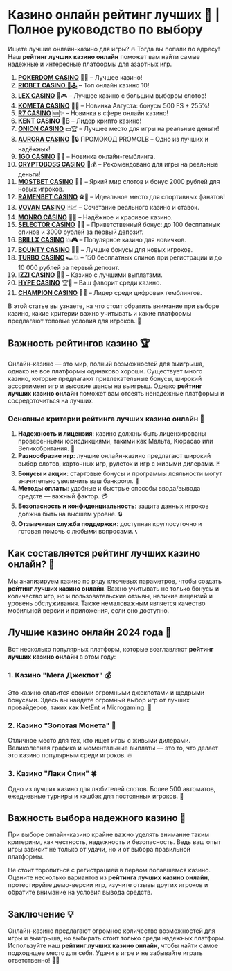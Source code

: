 # Казино онлайн рейтинг лучших 🎰 | Полное руководство по выбору

Ищете лучшие онлайн-казино для игры? 🔥 Тогда вы попали по адресу! Наш **рейтинг лучших казино онлайн** поможет вам найти самые надежные и интересные платформы для азартных игр. 
1. [**POKERDOM CASINO**](https://4pd-stat.com/click/65c385136bcc63141167f1e3/4450/13807/subaccount) 🎰🔥 – Лучшее казино!
1. [**RIOBET CASINO** 🌟🕹️](https://tracker.rioaffi.com/link?btag=1027246_346134) – Топ онлайн казино 10!
1. [**LEX CASINO**](https://lex-ircp01.com/c71ab4dfb) 🎯🎮 – Лучшее казино с большим выбором слотов!
1. [**KOMETA CASINO**](https://stars-flight.com/s2371995e) 🚀🎁 – Новинка Августа: бонусы 500 FS + 255%!
1. [**R7 CASINO**](https://aristocratic-hall.com/s9f210880) 🆕✨ – Новинка в сфере онлайн казино!
1. [**KENT CASINO**](https://passage-through-deserts.com/de0514c15) 💎₿ – Лидер крипто казино!
1. [**ONION CASINO**](https://obclk001-2d.top/click?offer_id=986&partner_id=10542&landing_id=1798&utm_medium=affiliate&sub_1=oncasino3) 💵🏆 – Лучшее место для игры на реальные деньги!
1. [**AURORA CASINO**](https://10trafic-stat2.com/click/668546566bcc6313411604c7/6766/15114/subaccount?promocode=PROMOLB) 🌌🔒 ПРОМОКОД PROMOLB – Одно из лучших и надёжных!
1. [**1GO CASINO**](https://1go-ircp01.com/ce015f410) 🎉🎲 – Новинка онлайн-гемблинга.
1. [**CRYPTOBOSS CASINO**](https://cryptobossc.online/d847bcfa9) 👑💰 – Рекомендовано для игры на реальные деньги!
1. [**MOSTBET CASINO**](https://ktbtis024ifqfn0mst.com/beQs) 🎡💫 – Яркий мир слотов и бонус 2000 рублей для новых игроков.
1. [**RAMENBET CASINO**](https://get.saltyram.com/ru/registration?apkpop=0&partner=p24970p3296034p5526) ⚽🏅 – Идеальное место для спортивных фанатов!
1. [**VOVAN CASINO**](https://vovan.site/d2375cf9b) 🃏📈 – Сочетание реального казино и ставок.
1. [**MONRO CASINO**](https://mnr-ircp01.com/c3ce72a2c) 🌟💖 – Надёжное и красивое казино.
1. [**SELECTOR CASINO**](https://gosel.pl/SELVK) 🎁🎉 – Приветственный бонус: до 100 бесплатных спинов и 3000 рублей за первый депозит.
1. [**BRILLX CASINO**](https://brillx.pub/BRIVK) 💥🎮 – Популярное казино для новичков.
1. [**BOUNTY CASINO**](https://bounty-casino.de/BOVK) 🎯🎁 – Лучшие бонусы для новых игроков.
1. [**TURBO CASINO**](https://turbo-casino.pro/TURVK) 🏎️💥 – 150 бесплатных спинов при регистрации и до 10 000 рублей за первый депозит.
1. [**IZZI CASINO**](https://izzi-fr03.com/ca7c8a7b7) 💸🔝 – Казино с лучшими выплатами.
1. [**HYPE CASINO**](https://hypekaz.com/dc2f44ad0) 🏆🎉 – Ваш фаворит среди казино.
1. [**CHAMPION CASINO**](https://champcasino.ink/pobeda/doa-hats?p80412p305331p112c) 🥇🎰 – Лидер среди цифровых гемблингов.

В этой статье вы узнаете, на что стоит обратить внимание при выборе казино, какие критерии важно учитывать и какие платформы предлагают топовые условия для игроков. 🎲

## Важность рейтингов казино 🏆

Онлайн-казино — это мир, полный возможностей для выигрыша, однако не все платформы одинаково хороши. Существует много казино, которые предлагают привлекательные бонусы, широкий ассортимент игр и высокие шансы на выигрыш. Однако **рейтинг лучших казино онлайн** поможет вам отсеять ненадежные платформы и сосредоточиться на лучших.

### Основные критерии рейтинга лучших казино онлайн 🌟

1. **Надежность и лицензия**: казино должны быть лицензированы проверенными юрисдикциями, такими как Мальта, Кюрасао или Великобритания. 🔐
2. **Разнообразие игр**: лучшие онлайн-казино предлагают широкий выбор слотов, карточных игр, рулеток и игр с живыми дилерами. 🃏
3. **Бонусы и акции**: стартовые бонусы и программы лояльности могут значительно увеличить ваш банкролл. 🎁
4. **Методы оплаты**: удобные и быстрые способы ввода/вывода средств — важный фактор. 💳
5. **Безопасность и конфиденциальность**: защита данных игроков должна быть на высшем уровне. 🔒
6. **Отзывчивая служба поддержки**: доступная круглосуточно и готовая помочь с любыми вопросами. 📞

## Как составляется рейтинг лучших казино онлайн? 🧐

Мы анализируем казино по ряду ключевых параметров, чтобы создать **рейтинг лучших казино онлайн**. Важно учитывать не только бонусы и количество игр, но и пользовательские отзывы, наличие лицензий и уровень обслуживания. Также немаловажным является качество мобильной версии и приложения, если оно доступно.

## Лучшие казино онлайн 2024 года 🎯

Вот несколько популярных платформ, которые возглавляют **рейтинг лучших казино онлайн** в этом году:

### 1. Казино "Мега Джекпот" 💰
Это казино славится своими огромными джекпотами и щедрыми бонусами. Здесь вы найдете огромный выбор игр от лучших провайдеров, таких как NetEnt и Microgaming. 🎲

### 2. Казино "Золотая Монета" 🥇
Отличное место для тех, кто ищет игры с живыми дилерами. Великолепная графика и моментальные выплаты — это то, что делает это казино популярным среди игроков. 🔥

### 3. Казино "Лаки Спин" 🍀
Одно из лучших казино для любителей слотов. Более 500 автоматов, ежедневные турниры и кэшбэк для постоянных игроков. 🎰

## Важность выбора надежного казино 🎯

При выборе онлайн-казино крайне важно уделять внимание таким критериям, как честность, надежность и безопасность. Ведь ваш опыт игры зависит не только от удачи, но и от выбора правильной платформы.

Не стоит торопиться с регистрацией в первом попавшемся казино. Оцените несколько вариантов из **рейтинга лучших казино онлайн**, протестируйте демо-версии игр, изучите отзывы других игроков и обратите внимание на условия вывода средств.

## Заключение 💡

Онлайн-казино предлагают огромное количество возможностей для игры и выигрыша, но выбирать стоит только среди надежных платформ. Используйте наш **рейтинг лучших казино онлайн**, чтобы найти самое подходящее место для себя. Удачи в игре и не забывайте играть ответственно! 🎲🍀

